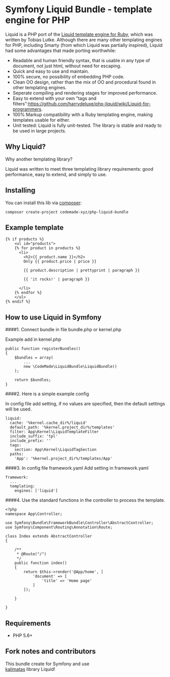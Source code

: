 # Symfony Liquid Bundle - template engine for PHP 

Liquid is a PHP port of the [Liquid template engine for Ruby](https://github.com/Shopify/liquid), which was written by Tobias Lutke. Although there are many other templating engines for PHP, including Smarty (from which Liquid was partially inspired), Liquid had some advantages that made porting worthwhile:

 * Readable and human friendly syntax, that is usable in any type of document, not just html, without need for escaping.
 * Quick and easy to use and maintain.
 * 100% secure, no possibility of embedding PHP code.
 * Clean OO design, rather than the mix of OO and procedural found in other templating engines.
 * Seperate compiling and rendering stages for improved performance.
 * Easy to extend with your own "tags and filters":https://github.com/harrydeluxe/php-liquid/wiki/Liquid-for-programmers.
 * 100% Markup compatibility with a Ruby templating engine, making templates usable for either.
 * Unit tested: Liquid is fully unit-tested. The library is stable and ready to be used in large projects.

## Why Liquid?

Why another templating library?

Liquid was written to meet three templating library requirements: good performance, easy to extend, and simply to use.

## Installing

You can install this lib via [composer](https://getcomposer.org/):

    composer create-project codemade-xyz/php-liquid-bundle

## Example template

	{% if products %}
		<ul id="products">
		{% for product in products %}
		  <li>
			<h2>{{ product.name }}</h2>
			Only {{ product.price | price }}

			{{ product.description | prettyprint | paragraph }}

			{{ 'it rocks!' | paragraph }}

		  </li>
		{% endfor %}
		</ul>
	{% endif %}

## How to use Liquid in Symfony

####1. Connect bundle in file bundle.php or kernel.php

Example add in kernel.php

    public function registerBundles()
    {
        $bundles = array(
            ...
            new \CodeMade\LiquidBundle\LiquidBundle()
        );
        
        return $bundles;
    }

####2. Here is a simple example config

In config file add setting, if no values ​​are specified, then the default settings will be used.

    liquid:
      cache: '%kernel.cache_dir%/liquid'
      default_path: '%kernel.project_dir%/templates'
      filter: App\Kernel\LiquidTemplateFilter
      include_suffix: 'tpl'
      include_prefix: ''
      tags:
        section: App\Kernel\LiquidTagSection
      paths:
        'App': '%kernel.project_dir%/templates/App'

####3. In config file framework.yaml
Add setting in framework.yaml

    framework:
      ...
      templating:
        engines: ['liquid']

####4. Use the standard functions in the controller to process the template.

    <?php
    namespace App\Controller;
    
    use Symfony\Bundle\FrameworkBundle\Controller\AbstractController;
    use Symfony\Component\Routing\Annotation\Route;
    
    class Index extends AbstractController
    {
    
        /**
         * @Route("/")
         */
        public function index()
        {
            return $this->render('@App/home', [
                'document' => [
                    'title' => 'Home page'
                ]
            ]);
    
        }
    
    }

## Requirements

 * PHP 5.6+

## Fork notes and contributors

This bundle create for Symfony and use  
[kalimatas](https://github.com/kalimatas/php-liquid) library Liquid!
